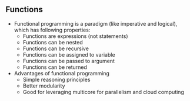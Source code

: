 ## Functions
* Functional programming is a paradigm (like imperative and logical), which has following properties:
    * Functions are expressions (not statements)
    * Functions can be nested
    * Functions can be recursive
    * Functions can be assigned to variable
    * Functions can be passed to argument
    * Functions can be returned
* Advantages of functional programming
    * Simple reasoning principles
    * Better modularity
    * Good for leveraging multicore for parallelism and cloud computing